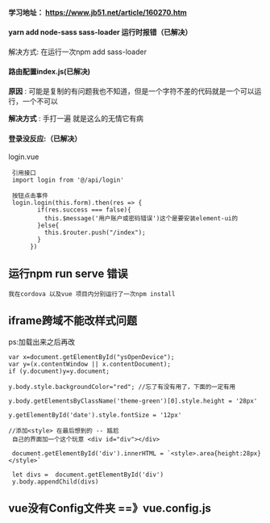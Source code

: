 ####  学习地址： https://www.jb51.net/article/160270.htm 

#### yarn add node-sass sass-loader 运行时报错（已解决）

解决方式: 在运行一次npm add sass-loader 

#### 路由配置index.js(已解决)

**原因**	:	可能是复制的有问题我也不知道，但是一个字符不差的代码就是一个可以运行，一个不可以

**解决方式**	:	手打一遍	就是这么的无情它有病

#### 登录没反应:（已解决）

login.vue

```
 引用接口
 import login from '@/api/login'
 
 按钮点击事件
 login.login(this.form).then(res => {
        if(res.success === false){
          this.$message('用户账户或密码错误')这个是要安装element-ui的
        }else{
          this.$router.push("/index");
        }
      })
```

## 运行npm run serve 错误

```
我在cordova 以及vue 项目内分别运行了一次npm install
```

## iframe跨域不能改样式问题

ps:加载出来之后再改

```
var x=document.getElementById("ysOpenDevice");
var y=(x.contentWindow || x.contentDocument);
if (y.document)y=y.document;

y.body.style.backgroundColor="red"; //忘了有没有用了，下面的一定有用

y.body.getElementsByClassName('theme-green')[0].style.height = '28px'
        
y.getElementById('date').style.fontSize = '12px'

//添加<style> 在最后想到的 -- 尴尬
 自己的界面加一个这个玩意 <div id="div"></div>

 document.getElementById('div').innerHTML = `<style>.area{height:28px} </style>`

 let divs =  document.getElementById('div')
 y.body.appendChild(divs) 
```

## vue没有Config文件夹 ==》vue.config.js